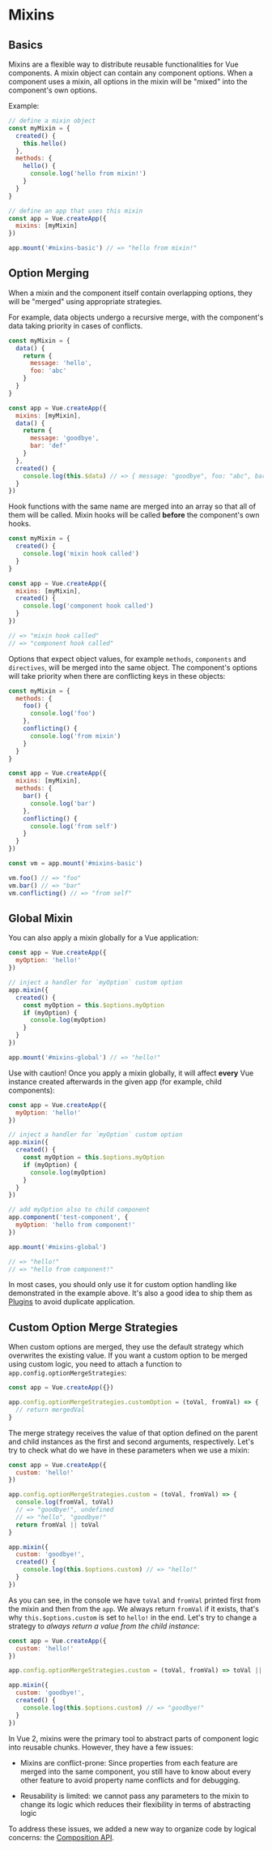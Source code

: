 # Mixins

## Basics

Mixins are a flexible way to distribute reusable functionalities for Vue components. A mixin object can contain any component options. When a component uses a mixin, all options in the mixin will be "mixed" into the component's own options.

Example:

```js
// define a mixin object
const myMixin = {
  created() {
    this.hello()
  },
  methods: {
    hello() {
      console.log('hello from mixin!')
    }
  }
}

// define an app that uses this mixin
const app = Vue.createApp({
  mixins: [myMixin]
})

app.mount('#mixins-basic') // => "hello from mixin!"
```

## Option Merging

When a mixin and the component itself contain overlapping options, they will be "merged" using appropriate strategies.

For example, data objects undergo a recursive merge, with the component's data taking priority in cases of conflicts.

```js
const myMixin = {
  data() {
    return {
      message: 'hello',
      foo: 'abc'
    }
  }
}

const app = Vue.createApp({
  mixins: [myMixin],
  data() {
    return {
      message: 'goodbye',
      bar: 'def'
    }
  },
  created() {
    console.log(this.$data) // => { message: "goodbye", foo: "abc", bar: "def" }
  }
})
```

Hook functions with the same name are merged into an array so that all of them will be called. Mixin hooks will be called **before** the component's own hooks.

```js
const myMixin = {
  created() {
    console.log('mixin hook called')
  }
}

const app = Vue.createApp({
  mixins: [myMixin],
  created() {
    console.log('component hook called')
  }
})

// => "mixin hook called"
// => "component hook called"
```

Options that expect object values, for example `methods`, `components` and `directives`, will be merged into the same object. The component's options will take priority when there are conflicting keys in these objects:

```js
const myMixin = {
  methods: {
    foo() {
      console.log('foo')
    },
    conflicting() {
      console.log('from mixin')
    }
  }
}

const app = Vue.createApp({
  mixins: [myMixin],
  methods: {
    bar() {
      console.log('bar')
    },
    conflicting() {
      console.log('from self')
    }
  }
})

const vm = app.mount('#mixins-basic')

vm.foo() // => "foo"
vm.bar() // => "bar"
vm.conflicting() // => "from self"
```

## Global Mixin

You can also apply a mixin globally for a Vue application:

```js
const app = Vue.createApp({
  myOption: 'hello!'
})

// inject a handler for `myOption` custom option
app.mixin({
  created() {
    const myOption = this.$options.myOption
    if (myOption) {
      console.log(myOption)
    }
  }
})

app.mount('#mixins-global') // => "hello!"
```

Use with caution! Once you apply a mixin globally, it will affect **every** Vue instance created afterwards in the given app (for example, child components):

```js
const app = Vue.createApp({
  myOption: 'hello!'
})

// inject a handler for `myOption` custom option
app.mixin({
  created() {
    const myOption = this.$options.myOption
    if (myOption) {
      console.log(myOption)
    }
  }
})

// add myOption also to child component
app.component('test-component', {
  myOption: 'hello from component!'
})

app.mount('#mixins-global')

// => "hello!"
// => "hello from component!"
```

In most cases, you should only use it for custom option handling like demonstrated in the example above. It's also a good idea to ship them as [Plugins](plugins.html) to avoid duplicate application.

## Custom Option Merge Strategies

When custom options are merged, they use the default strategy which overwrites the existing value. If you want a custom option to be merged using custom logic, you need to attach a function to `app.config.optionMergeStrategies`:

```js
const app = Vue.createApp({})

app.config.optionMergeStrategies.customOption = (toVal, fromVal) => {
  // return mergedVal
}
```

The merge strategy receives the value of that option defined on the parent and child instances as the first and second arguments, respectively. Let's try to check what do we have in these parameters when we use a mixin:

```js
const app = Vue.createApp({
  custom: 'hello!'
})

app.config.optionMergeStrategies.custom = (toVal, fromVal) => {
  console.log(fromVal, toVal)
  // => "goodbye!", undefined
  // => "hello", "goodbye!"
  return fromVal || toVal
}

app.mixin({
  custom: 'goodbye!',
  created() {
    console.log(this.$options.custom) // => "hello!"
  }
})
```

As you can see, in the console we have `toVal` and `fromVal` printed first from the mixin and then from the `app`. We always return `fromVal` if it exists, that's why `this.$options.custom` is set to `hello!` in the end. Let's try to change a strategy to _always return a value from the child instance_:

```js
const app = Vue.createApp({
  custom: 'hello!'
})

app.config.optionMergeStrategies.custom = (toVal, fromVal) => toVal || fromVal

app.mixin({
  custom: 'goodbye!',
  created() {
    console.log(this.$options.custom) // => "goodbye!"
  }
})
```

In Vue 2, mixins were the primary tool to abstract parts of component logic into reusable chunks. However, they have a few issues:

- Mixins are conflict-prone: Since properties from each feature are merged into the same component, you still have to know about every other feature to avoid property name conflicts and for debugging.

- Reusability is limited: we cannot pass any parameters to the mixin to change its logic which reduces their flexibility in terms of abstracting logic

To address these issues, we added a new way to organize code by logical concerns: the [Composition API](TODO).
